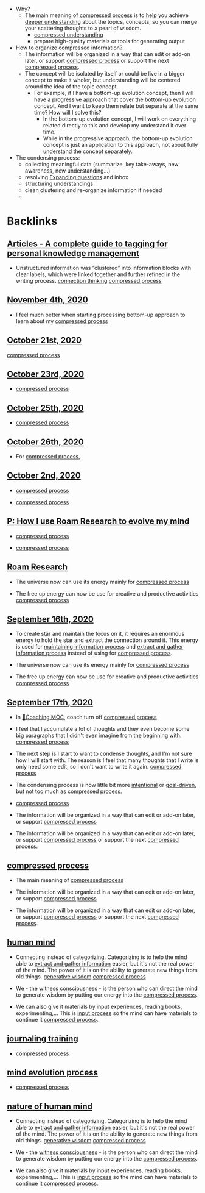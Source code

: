 - Why?
    - The main meaning of [compressed process](<compressed process.md>) is to help you achieve [deeper understanding](<deeper understanding.md>) about the topics, concepts, so you can merge your scattering thoughts to a pearl of wisdom. 
        - [compressed understanding](<compressed understanding.md>)
        - prepare high-quality materials or tools for generating output
- How to organize compressed information?
    - The information will be organized in a way that can edit or add-on later, or support [compressed process](<compressed process.md>) or support the next [compressed process](<compressed process.md>).
    - The concept will be isolated by itself or could be live in a bigger concept to make it wholer, but understanding will be centered around the idea of the topic concept.
        - For example, if I have a bottom-up evolution concept, then I will have a progressive approach that cover the bottom-up evolution concept. And I want to keep them relate but separate at the same time? How will I solve this?
            - In the bottom-up evolution concept, I will work on everything related directly to this and develop my understand it over time.
            - While in the progressive approach, the bottom-up evolution concept is just an application to this approach, not about fully understand the concept separately.
- The condensing process:
    - collecting meaningful data (summarize, key take-aways, new awareness, new understanding...)
    - resolving [Expanding questions](<Expanding questions.md>) and inbox
    - structuring understandings
    - clean clustering and re-organize information if needed
    - 

# Backlinks
## [Articles - A complete guide to tagging for personal knowledge management](<Articles - A complete guide to tagging for personal knowledge management.md>)
- Unstructured information was “clustered” into information blocks with clear labels, which were linked together and further refined in the writing process. [connection thinking](<connection thinking.md>) [compressed process](<compressed process.md>)

## [November 4th, 2020](<November 4th, 2020.md>)
- I feel much better when starting processing bottom-up approach to learn about my [compressed process](<compressed process.md>)

## [October 21st, 2020](<October 21st, 2020.md>)
[compressed process](<compressed process.md>)

## [October 23rd, 2020](<October 23rd, 2020.md>)
- [compressed process](<compressed process.md>)

## [October 25th, 2020](<October 25th, 2020.md>)
- [compressed process](<compressed process.md>)

## [October 26th, 2020](<October 26th, 2020.md>)
- For [compressed process](<compressed process.md>),

## [October 2nd, 2020](<October 2nd, 2020.md>)
- [compressed process](<compressed process.md>)

- [compressed process](<compressed process.md>)

## [P: How I use Roam Research to evolve my mind](<P: How I use Roam Research to evolve my mind.md>)
- [compressed process](<compressed process.md>)

- [compressed process](<compressed process.md>)

## [Roam Research](<Roam Research.md>)
- The universe now can use its energy mainly for [compressed process](<compressed process.md>)

- The free up energy can now be use for creative and productive activities [compressed process](<compressed process.md>)

## [September 16th, 2020](<September 16th, 2020.md>)
- To create star and maintain the focus on it, it requires an enormous energy to hold the star and extract the connection around it. This energy is used for [maintaining information process](<maintaining information process.md>) and [extract and gather information process](<extract and gather information process.md>) instead of using for [compressed process](<compressed process.md>).

- The universe now can use its energy mainly for [compressed process](<compressed process.md>)

- The free up energy can now be use for creative and productive activities [compressed process](<compressed process.md>)

## [September 17th, 2020](<September 17th, 2020.md>)
- In [🧭Coaching MOC](<🧭Coaching MOC.md>), coach turn off [compressed process](<compressed process.md>)

- I feel that I accumulate a lot of thoughts and they even become some big paragraphs that I didn't even imagine from the beginning with.  [compressed process](<compressed process.md>)

- The next step is I start to want to condense thoughts, and I'm not sure how I will start with. The reason is I feel that many thoughts that I write is only need some edit, so I don't want to write it again. [compressed process](<compressed process.md>)

- The condensing process is now little bit more [intentional](<intentional.md>) or [goal-driven](<goal-driven.md>), but not too much as [compressed process](<compressed process.md>).

- [compressed process](<compressed process.md>)

- The information will be organized in a way that can edit or add-on later, or support [compressed process](<compressed process.md>)

- The information will be organized in a way that can edit or add-on later, or support [compressed process](<compressed process.md>) or support the next [compressed process](<compressed process.md>).

## [compressed process](<compressed process.md>)
- The main meaning of [compressed process](<compressed process.md>)

- The information will be organized in a way that can edit or add-on later, or support [compressed process](<compressed process.md>)

- The information will be organized in a way that can edit or add-on later, or support [compressed process](<compressed process.md>) or support the next [compressed process](<compressed process.md>).

## [human mind](<human mind.md>)
- Connecting instead of categorizing. Categorizing is to help the mind able to [extract and gather information](<extract and gather information.md>) easier, but it's not the real power of the mind. The power of it is on the ability to generate new things from old things. [generative wisdom](<generative wisdom.md>) [compressed process](<compressed process.md>)

- We - the [witness consciousness](<witness consciousness.md>) - is the person who can direct the mind to generate wisdom by putting our energy into the [compressed process](<compressed process.md>).

- We can also give it materials by input experiences, reading books, experimenting,... This is [input process](<input process.md>) so the mind can have materials to continue it [compressed process](<compressed process.md>).

## [journaling training](<journaling training.md>)
- [compressed process](<compressed process.md>)

## [mind evolution process](<mind evolution process.md>)
- [compressed process](<compressed process.md>)

## [nature of human mind](<nature of human mind.md>)
- Connecting instead of categorizing. Categorizing is to help the mind able to [extract and gather information](<extract and gather information.md>) easier, but it's not the real power of the mind. The power of it is on the ability to generate new things from old things. [generative wisdom](<generative wisdom.md>) [compressed process](<compressed process.md>)

- We - the [witness consciousness](<witness consciousness.md>) - is the person who can direct the mind to generate wisdom by putting our energy into the [compressed process](<compressed process.md>).

- We can also give it materials by input experiences, reading books, experimenting,... This is [input process](<input process.md>) so the mind can have materials to continue it [compressed process](<compressed process.md>).

